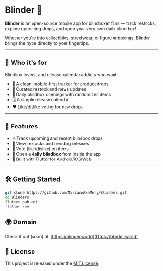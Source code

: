 # Blinder 🎁

**Blinder** is an open-source mobile app for blindboxer fans — track restocks, explore upcoming drops, and open your very own daily blind box!

Whether you're into collectibles, streetwear, or figure unboxings, Blinder brings the hype directly to your fingertips.

---

## 🎯 Who it's for

Blindbox lovers, and release calendar addicts who want:

- 🧭 A clean, mobile-first tracker for product drops
- 📰 Curated restock and news updates
- 🎁 Daily blindbox openings with randomized items
- 🗓️ A simple release calendar
- ❤️ Like/dislike voting for new drops

---

## 📲 Features

- 🔥 Track upcoming and recent blindbox drops
- 🔄 View restocks and trending releases
- 💬 Vote (like/dislike) on items
- 🎁 Open a **daily blindbox** from inside the app
- 📱 Built with Flutter for Android/iOS/Web

---

## 🛠 Getting Started

```bash
git clone https://github.com/MarianoAkaMery/Blinders.git
cd Blinders
flutter pub get
flutter run
````

## 🌍 Domain

Check it out (soon) at: [https://blinder.world](https://blinder.world)

## 📝 License

This project is released under the [MIT License](LICENSE).
